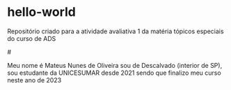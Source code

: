 # hello-world
Repositório criado para a atividade avaliativa 1 da matéria tópicos especiais do curso de ADS

#<p>Meu nome é Mateus Nunes de Oliveira sou de Descalvado (interior de SP), sou estudante da UNICESUMAR desde 2021 sendo que finalizo meu curso neste ano de 2023</p>
